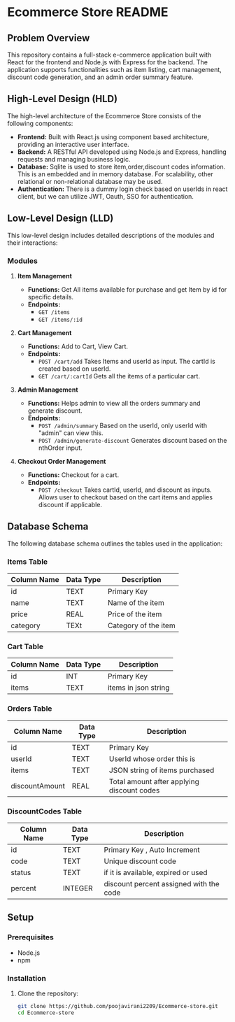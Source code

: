 # Ecommerce Store README

## Problem Overview

This repository contains a full-stack e-commerce application built with React for the frontend and Node.js with Express for the backend. The application supports functionalities such as item listing, cart management, discount code generation, and an admin order summary feature.

## High-Level Design (HLD)

The high-level architecture of the Ecommerce Store consists of the following components:

- **Frontend:** Built with React.js using component based architecture, providing an interactive user interface.
- **Backend:** A RESTful API developed using Node.js and Express, handling requests and managing business logic.
- **Database:** Sqlite is used to store item,order,discount codes information. This is an embedded and in memory database. For scalability, other relational or non-relational database may be used.
- **Authentication:** There is a dummy login check based on userIds in react client, but we can utilize JWT, Oauth, SSO for authentication.

## Low-Level Design (LLD)

This low-level design includes detailed descriptions of the modules and their interactions:

### Modules

1. **Item Management**

   - **Functions:** Get All items available for purchase and get Item by id for specific details.
   - **Endpoints:**
     - `GET /items`
     - `GET /items/:id`

2. **Cart Management**

   - **Functions:** Add to Cart, View Cart.
   - **Endpoints:**
     - `POST /cart/add` Takes Items and userId as input. The cartId is created based on userId.
     - `GET /cart/:cartId` Gets all the items of a particular cart.

3. **Admin Management**

   - **Functions:** Helps admin to view all the orders summary and generate discount.
   - **Endpoints:**
     - `POST /admin/summary` Based on the userId, only userId with "admin" can view this.
     - `POST /admin/generate-discount` Generates discount based on the nthOrder input.

4. **Checkout Order Management**
   - **Functions:** Checkout for a cart.
   - **Endpoints:**
     - `POST /checkout` Takes cartId, userId, and discount as inputs. Allows user to checkout based on the cart items and applies discount if applicable.

## Database Schema

The following database schema outlines the tables used in the application:

### Items Table

| Column Name | Data Type | Description          |
| ----------- | --------- | -------------------- |
| id          | TEXT      | Primary Key          |
| name        | TEXT      | Name of the item     |
| price       | REAL      | Price of the item    |
| category    | TEXt      | Category of the item |

### Cart Table

| Column Name | Data Type | Description          |
| ----------- | --------- | -------------------- |
| id          | INT       | Primary Key          |
| items       | TEXT      | items in json string |

### Orders Table

| Column Name    | Data Type | Description                                |
| -------------- | --------- | ------------------------------------------ |
| id             | TEXT      | Primary Key                                |
| userId         | TEXT      | UserId whose order this is                 |
| items          | TEXT      | JSON string of items purchased             |
| discountAmount | REAL      | Total amount after applying discount codes |

### DiscountCodes Table

| Column Name | Data Type | Description                             |
| ----------- | --------- | --------------------------------------- |
| id          | TEXT      | Primary Key , Auto Increment            |
| code        | TEXT      | Unique discount code                    |
| status      | TEXT      | if it is available, expired or used     |
| percent     | INTEGER   | discount percent assigned with the code |


## Setup

### Prerequisites

- Node.js
- npm

### Installation

1. Clone the repository:
   ```bash
   git clone https://github.com/poojavirani2209/Ecommerce-store.git
   cd Ecommerce-store
   ```

